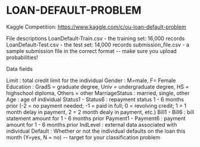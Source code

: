 # LOAN-DEFAULT-PROBLEM

Kaggle Competition: https://www.kaggle.com/c/ou-loan-default-problem

File descriptions
LoanDefault-Train.csv - the training set: 16,000 records
LoanDefault-Test.csv - the test set: 14,000 records
submission_file.csv - a sample submission file in the correct format -- make sure you upload probabilities!

Data fields

Limit : total credit limit for the individual
Gender : M=male, F= Female
Education : GradS = graduate degree, Univ = undergraduate degree, HS = highschool diploma, Others = other
MarriageStatus : married, single, other
Age : age of individual
Status1 - Status6 : repayment status 1 - 6 months prior (-2 = no payment needed; -1 = paid in full; 0 = revolving credit; 1 = 1 month delay in payment, 2 = 2 month dealy in payment, etc.)
Bill1 - Bill6 : bill statement amount for 1 - 6 months prior
Payment1 - Payment6 : payment amount for 1 - 6 months prior
IndLevel : external data associated with individual
Default : Whether or not the individual defaults on the loan this month (Y=yes, N = no) -- target for your classification problem
